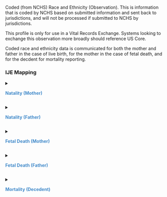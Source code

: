 Coded (from NCHS) Race and Ethnicity (Observation). This is information that is coded by NCHS based on  submitted information and sent back to jurisdictions, and will not be processed if submitted to NCHS by jurisdictions.

This profile is only for use in a Vital Records Exchange. Systems looking to exchange this observation more broadly should reference US Core.

Coded race and ethnicity data is communicated for both the mother and father in the case of live birth, for the mother in the case of fetal death, and for the decdent for mortality reporting.
<style>
 .context-menu {cursor: context-menu; color: #438bca;}
 .context-menu:hover {opacity: 0.5;}
</style>
### IJE Mapping
<details>

<summary>

<strong class='context-menu' > Natality (Mother)</strong>

</summary>
<table class='grid'>
<thead>
  <tr>
    <th style='text-align: center'><strong>Use Case</strong></th>
    <th><strong>#</strong></th>
    <th><strong>Description</strong></th>
    <th><strong>IJE Name</strong></th>
    <th><strong>Field</strong></th>
    <th><strong>Type</strong></th>
    <th><strong>Value Set/Comments</strong></th>
  </tr>
</thead>
<tbody>
<tr>
  <td style='text-align: center'>Natality</td>
  <td>62</td>
  <td>Mother's Race Tabulation Variable 1E</td>
  <td>MRACE1E</td>
  <td>component[FirstEditedCode].value, <br />code=CodeSystemLocalObservationsCodesVitalRecords#codedraceandethnicityMother</td>
  <td>codeable</td>
  <td><a href='ValueSet-ValueSet-race-code-vr.html'>ValueSetRaceCodeVitalRecords</a></td>
</tr>
<tr>
  <td style='text-align: center'>Natality</td>
  <td>63</td>
  <td>Mother's Race Tabulation Variable 2E</td>
  <td>MRACE2E</td>
  <td>component[SecondEditedCode].value, <br />code=CodeSystemLocalObservationsCodesVitalRecords#codedraceandethnicityMother</td>
  <td>codeable</td>
  <td><a href='ValueSet-ValueSet-race-code-vr.html'>ValueSetRaceCodeVitalRecords</a></td>
</tr>
<tr>
  <td style='text-align: center'>Natality</td>
  <td>64</td>
  <td>Mother's Race Tabulation Variable 3E</td>
  <td>MRACE3E</td>
  <td>component[ThirdEditedCode].value, <br />code=CodeSystemLocalObservationsCodesVitalRecords#codedraceandethnicityMother</td>
  <td>codeable</td>
  <td><a href='ValueSet-ValueSet-race-code-vr.html'>ValueSetRaceCodeVitalRecords</a></td>
</tr>
<tr>
  <td style='text-align: center'>Natality</td>
  <td>65</td>
  <td>Mother's Race Tabulation Variable 4E</td>
  <td>MRACE4E</td>
  <td>component[FourthEditedCode].value, <br />code=CodeSystemLocalObservationsCodesVitalRecords#codedraceandethnicityMother</td>
  <td>codeable</td>
  <td><a href='ValueSet-ValueSet-race-code-vr.html'>ValueSetRaceCodeVitalRecords</a></td>
</tr>
<tr>
  <td style='text-align: center'>Natality</td>
  <td>66</td>
  <td>Mother's Race Tabulation Variable 5E</td>
  <td>MRACE5E</td>
  <td>component[FifthEditedCode].value, <br />code=CodeSystemLocalObservationsCodesVitalRecords#codedraceandethnicityMother</td>
  <td>codeable</td>
  <td><a href='ValueSet-ValueSet-race-code-vr.html'>ValueSetRaceCodeVitalRecords</a></td>
</tr>
<tr>
  <td style='text-align: center'>Natality</td>
  <td>67</td>
  <td>Mother's Race Tabulation Variable 6E</td>
  <td>MRACE6E</td>
  <td>component[SixthEditedCode].value, <br />code=CodeSystemLocalObservationsCodesVitalRecords#codedraceandethnicityMother</td>
  <td>codeable</td>
  <td><a href='ValueSet-ValueSet-race-code-vr.html'>ValueSetRaceCodeVitalRecords</a></td>
</tr>
<tr>
  <td style='text-align: center'>Natality</td>
  <td>68</td>
  <td>Mother's Race Tabulation Variable 7E</td>
  <td>MRACE7E</td>
  <td>component[SeventhEditedCode].value, <br />code=CodeSystemLocalObservationsCodesVitalRecords#codedraceandethnicityMother</td>
  <td>codeable</td>
  <td><a href='ValueSet-ValueSet-race-code-vr.html'>ValueSetRaceCodeVitalRecords</a></td>
</tr>
<tr>
  <td style='text-align: center'>Natality</td>
  <td>69</td>
  <td>Mother's Race Tabulation Variable 8E</td>
  <td>MRACE8E</td>
  <td>component[EighthEditedCode].value, <br />code=CodeSystemLocalObservationsCodesVitalRecords#codedraceandethnicityMother</td>
  <td>codeable</td>
  <td><a href='ValueSet-ValueSet-race-code-vr.html'>ValueSetRaceCodeVitalRecords</a></td>
</tr>
<tr>
  <td style='text-align: center'>Natality</td>
  <td>70</td>
  <td>Mother's Race Tabulation Variable 16C</td>
  <td>MRACE16C</td>
  <td>component[FirstAmericanIndianCode].value, <br />code=CodeSystemLocalObservationsCodesVitalRecords#codedraceandethnicityMother</td>
  <td>codeable</td>
  <td><a href='ValueSet-ValueSet-race-code-vr.html'>ValueSetRaceCodeVitalRecords</a></td>
</tr>
<tr>
  <td style='text-align: center'>Natality</td>
  <td>71</td>
  <td>Mother's Race Tabulation Variable 17C</td>
  <td>MRACE17C</td>
  <td>component[SecondAmericanIndianCode].value, <br />code=CodeSystemLocalObservationsCodesVitalRecords#codedraceandethnicityMother</td>
  <td>codeable</td>
  <td><a href='ValueSet-ValueSet-race-code-vr.html'>ValueSetRaceCodeVitalRecords</a></td>
</tr>
<tr>
  <td style='text-align: center'>Natality</td>
  <td>72</td>
  <td>Mother's Race Tabulation Variable 18C</td>
  <td>MRACE18C</td>
  <td>component[FirstOtherAsianCode].value, <br />code=CodeSystemLocalObservationsCodesVitalRecords#codedraceandethnicityMother</td>
  <td>codeable</td>
  <td><a href='ValueSet-ValueSet-race-code-vr.html'>ValueSetRaceCodeVitalRecords</a></td>
</tr>
<tr>
  <td style='text-align: center'>Natality</td>
  <td>73</td>
  <td>Mother's Race Tabulation Variable 19C</td>
  <td>MRACE19C</td>
  <td>component[SecondOtherAsianCode].value, <br />code=CodeSystemLocalObservationsCodesVitalRecords#codedraceandethnicityMother</td>
  <td>codeable</td>
  <td><a href='ValueSet-ValueSet-race-code-vr.html'>ValueSetRaceCodeVitalRecords</a></td>
</tr>
<tr>
  <td style='text-align: center'>Natality</td>
  <td>74</td>
  <td>Mother's Race Tabulation Variable 20C</td>
  <td>MRACE20C</td>
  <td>component[FirstOtherPacificIslanderCode].value, <br />code=CodeSystemLocalObservationsCodesVitalRecords#codedraceandethnicityMother</td>
  <td>codeable</td>
  <td><a href='ValueSet-ValueSet-race-code-vr.html'>ValueSetRaceCodeVitalRecords</a></td>
</tr>
<tr>
  <td style='text-align: center'>Natality</td>
  <td>75</td>
  <td>Mother's Race Tabulation Variable 21C</td>
  <td>MRACE21C</td>
  <td>component[SecondOtherPacificIslanderCode].value, <br />code=CodeSystemLocalObservationsCodesVitalRecords#codedraceandethnicityMother</td>
  <td>codeable</td>
  <td><a href='ValueSet-ValueSet-race-code-vr.html'>ValueSetRaceCodeVitalRecords</a></td>
</tr>
<tr>
  <td style='text-align: center'>Natality</td>
  <td>76</td>
  <td>Mother's Race Tabulation Variable 22C</td>
  <td>MRACE22C</td>
  <td>component[FirstOtherRaceCode].value, <br />code=CodeSystemLocalObservationsCodesVitalRecords#codedraceandethnicityMother</td>
  <td>codeable</td>
  <td><a href='ValueSet-ValueSet-race-code-vr.html'>ValueSetRaceCodeVitalRecords</a></td>
</tr>
<tr>
  <td style='text-align: center'>Natality</td>
  <td>77</td>
  <td>Mother's Race Tabulation Variable 23C</td>
  <td>MRACE23C</td>
  <td>component[SecondOtherRaceCode].value, <br />code=CodeSystemLocalObservationsCodesVitalRecords#codedraceandethnicityMother</td>
  <td>codeable</td>
  <td><a href='ValueSet-ValueSet-race-code-vr.html'>ValueSetRaceCodeVitalRecords</a></td>
</tr>
<tr>
  <td style='text-align: center'>Natality</td>
  <td>292</td>
  <td>Mother's Hispanic Code for Literal</td>
  <td>METHNIC5C</td>
  <td>component[HispanicCodeForLiteral].value, <br />code=CodeSystemLocalObservationsCodesVitalRecords#codedraceandethnicityMother</td>
  <td>codeable</td>
  <td><a href='ValueSet-ValueSet-hispanic-origin-vr.html'>ValueSetHispanicOriginVitalRecords</a></td>
</tr>
<tr>
  <td style='text-align: center'>Natality</td>
  <td>293</td>
  <td>Mother's Edited Hispanic Origin Code</td>
  <td>METHNICE</td>
  <td>component[HispanicCode].value, <br />code=CodeSystemLocalObservationsCodesVitalRecords#codedraceandethnicityMother</td>
  <td>codeable</td>
  <td><a href='ValueSet-ValueSet-hispanic-origin-vr.html'>ValueSetHispanicOriginVitalRecords</a></td>
</tr>

</tbody>
</table>

</details>
<p></p>

<details>

<summary>

<strong class='context-menu' > Natality (Father)</strong>

</summary>
<table class='grid'>
<thead>
  <tr>
    <th style='text-align: center'><strong>Use Case</strong></th>
    <th><strong>#</strong></th>
    <th><strong>Description</strong></th>
    <th><strong>IJE Name</strong></th>
    <th><strong>Field</strong></th>
    <th><strong>Type</strong></th>
    <th><strong>Value Set/Comments</strong></th>
  </tr>
</thead>
<tbody>
<tr>
  <td style='text-align: center'>Natality</td>
  <td>108</td>
  <td>Father's Race Tabulation Variable 1E</td>
  <td>FRACE1E</td>
  <td>component[FirstEditedCode].value, <br />code=CodeSystemLocalObservationsCodesVitalRecords#codedraceandethnicityFather</td>
  <td>codeable</td>
  <td><a href='ValueSet-ValueSet-race-code-vr.html'>ValueSetRaceCodeVitalRecords</a></td>
</tr>
<tr>
  <td style='text-align: center'>Natality</td>
  <td>109</td>
  <td>Father's Race Tabulation Variable 2E</td>
  <td>FRACE2E</td>
  <td>component[SecondEditedCode].value, <br />code=CodeSystemLocalObservationsCodesVitalRecords#codedraceandethnicityFather</td>
  <td>codeable</td>
  <td><a href='ValueSet-ValueSet-race-code-vr.html'>ValueSetRaceCodeVitalRecords</a></td>
</tr>
<tr>
  <td style='text-align: center'>Natality</td>
  <td>110</td>
  <td>Father's Race Tabulation Variable 3E</td>
  <td>FRACE3E</td>
  <td>component[ThirdEditedCode].value, <br />code=CodeSystemLocalObservationsCodesVitalRecords#codedraceandethnicityFather</td>
  <td>codeable</td>
  <td><a href='ValueSet-ValueSet-race-code-vr.html'>ValueSetRaceCodeVitalRecords</a></td>
</tr>
<tr>
  <td style='text-align: center'>Natality</td>
  <td>111</td>
  <td>Father's Race Tabulation Variable 4E</td>
  <td>FRACE4E</td>
  <td>component[FourthEditedCode].value, <br />code=CodeSystemLocalObservationsCodesVitalRecords#codedraceandethnicityFather</td>
  <td>codeable</td>
  <td><a href='ValueSet-ValueSet-race-code-vr.html'>ValueSetRaceCodeVitalRecords</a></td>
</tr>
<tr>
  <td style='text-align: center'>Natality</td>
  <td>112</td>
  <td>Father's Race Tabulation Variable 5E</td>
  <td>FRACE5E</td>
  <td>component[FifthEditedCode].value, <br />code=CodeSystemLocalObservationsCodesVitalRecords#codedraceandethnicityFather</td>
  <td>codeable</td>
  <td><a href='ValueSet-ValueSet-race-code-vr.html'>ValueSetRaceCodeVitalRecords</a></td>
</tr>
<tr>
  <td style='text-align: center'>Natality</td>
  <td>113</td>
  <td>Father's Race Tabulation Variable 6E</td>
  <td>FRACE6E</td>
  <td>component[SixthEditedCode].value, <br />code=CodeSystemLocalObservationsCodesVitalRecords#codedraceandethnicityFather</td>
  <td>codeable</td>
  <td><a href='ValueSet-ValueSet-race-code-vr.html'>ValueSetRaceCodeVitalRecords</a></td>
</tr>
<tr>
  <td style='text-align: center'>Natality</td>
  <td>114</td>
  <td>Father's Race Tabulation Variable 7E</td>
  <td>FRACE7E</td>
  <td>component[SeventhEditedCode].value, <br />code=CodeSystemLocalObservationsCodesVitalRecords#codedraceandethnicityFather</td>
  <td>codeable</td>
  <td><a href='ValueSet-ValueSet-race-code-vr.html'>ValueSetRaceCodeVitalRecords</a></td>
</tr>
<tr>
  <td style='text-align: center'>Natality</td>
  <td>115</td>
  <td>Father's Race Tabulation Variable 8E</td>
  <td>FRACE8E</td>
  <td>component[EighthEditedCode].value, <br />code=CodeSystemLocalObservationsCodesVitalRecords#codedraceandethnicityFather</td>
  <td>codeable</td>
  <td><a href='ValueSet-ValueSet-race-code-vr.html'>ValueSetRaceCodeVitalRecords</a></td>
</tr>
<tr>
  <td style='text-align: center'>Natality</td>
  <td>116</td>
  <td>Father's Race Tabulation Variable 16C</td>
  <td>FRACE16C</td>
  <td>component[FirstAmericanIndianCode].value, <br />code=CodeSystemLocalObservationsCodesVitalRecords#codedraceandethnicityFather</td>
  <td>codeable</td>
  <td><a href='ValueSet-ValueSet-race-code-vr.html'>ValueSetRaceCodeVitalRecords</a></td>
</tr>
<tr>
  <td style='text-align: center'>Natality</td>
  <td>117</td>
  <td>Father's Race Tabulation Variable 17C</td>
  <td>FRACE17C</td>
  <td>component[SecondAmericanIndianCode].value, <br />code=CodeSystemLocalObservationsCodesVitalRecords#codedraceandethnicityFather</td>
  <td>codeable</td>
  <td><a href='ValueSet-ValueSet-race-code-vr.html'>ValueSetRaceCodeVitalRecords</a></td>
</tr>
<tr>
  <td style='text-align: center'>Natality</td>
  <td>118</td>
  <td>Father's Race Tabulation Variable 18C</td>
  <td>FRACE18C</td>
  <td>component[FirstOtherAsianCode].value, <br />code=CodeSystemLocalObservationsCodesVitalRecords#codedraceandethnicityFather</td>
  <td>codeable</td>
  <td><a href='ValueSet-ValueSet-race-code-vr.html'>ValueSetRaceCodeVitalRecords</a></td>
</tr>
<tr>
  <td style='text-align: center'>Natality</td>
  <td>119</td>
  <td>Father's Race Tabulation Variable 19C</td>
  <td>FRACE19C</td>
  <td>component[SecondOtherAsianCode].value, <br />code=CodeSystemLocalObservationsCodesVitalRecords#codedraceandethnicityFather</td>
  <td>codeable</td>
  <td><a href='ValueSet-ValueSet-race-code-vr.html'>ValueSetRaceCodeVitalRecords</a></td>
</tr>
<tr>
  <td style='text-align: center'>Natality</td>
  <td>120</td>
  <td>Father's Race Tabulation Variable 20C</td>
  <td>FRACE20C</td>
  <td>component[FirstOtherPacificIslanderCode].value, <br />code=CodeSystemLocalObservationsCodesVitalRecords#codedraceandethnicityFather</td>
  <td>codeable</td>
  <td><a href='ValueSet-ValueSet-race-code-vr.html'>ValueSetRaceCodeVitalRecords</a></td>
</tr>
<tr>
  <td style='text-align: center'>Natality</td>
  <td>121</td>
  <td>Father's Race Tabulation Variable 21C</td>
  <td>FRACE21C</td>
  <td>component[SecondOtherPacificIslanderCode].value, <br />code=CodeSystemLocalObservationsCodesVitalRecords#codedraceandethnicityFather</td>
  <td>codeable</td>
  <td><a href='ValueSet-ValueSet-race-code-vr.html'>ValueSetRaceCodeVitalRecords</a></td>
</tr>
<tr>
  <td style='text-align: center'>Natality</td>
  <td>122</td>
  <td>Father's Race Tabulation Variable 22C</td>
  <td>FRACE22C</td>
  <td>component[FirstOtherRaceCode].value, <br />code=CodeSystemLocalObservationsCodesVitalRecords#codedraceandethnicityFather</td>
  <td>codeable</td>
  <td><a href='ValueSet-ValueSet-race-code-vr.html'>ValueSetRaceCodeVitalRecords</a></td>
</tr>
<tr>
  <td style='text-align: center'>Natality</td>
  <td>123</td>
  <td>Father's Race Tabulation Variable 23C</td>
  <td>FRACE23C</td>
  <td>component[SecondOtherRaceCode].value, <br />code=CodeSystemLocalObservationsCodesVitalRecords#codedraceandethnicityFather</td>
  <td>codeable</td>
  <td><a href='ValueSet-ValueSet-race-code-vr.html'>ValueSetRaceCodeVitalRecords</a></td>
</tr>
<tr>
  <td style='text-align: center'>Natality</td>
  <td>295</td>
  <td>Father's Hispanic Code for Literal</td>
  <td>FETHNIC5C</td>
  <td>component[HispanicCodeForLiteral].value, <br />code=CodeSystemLocalObservationsCodesVitalRecords#codedraceandethnicityFather</td>
  <td>codeable</td>
  <td><a href='ValueSet-ValueSet-hispanic-origin-vr.html'>ValueSetHispanicOriginVitalRecords</a></td>
</tr>
<tr>
  <td style='text-align: center'>Natality</td>
  <td>296</td>
  <td>Father's Edited Hispanic Origin Code</td>
  <td>FETHNICE</td>
  <td>component[HispanicCode].value, <br />code=CodeSystemLocalObservationsCodesVitalRecords#codedraceandethnicityFather</td>
  <td>codeable</td>
  <td><a href='ValueSet-ValueSet-hispanic-origin-vr.html'>ValueSetHispanicOriginVitalRecords</a></td>
</tr>

</tbody>
</table>

</details>
<p></p>

<details>

<summary>

<strong class='context-menu'> Fetal Death (Mother)</strong>

</summary>
<table class='grid'>
<thead>
  <tr>
    <th style='text-align: center'><strong>Use Case</strong></th>
    <th><strong>#</strong></th>
    <th><strong>Description</strong></th>
    <th><strong>IJE Name</strong></th>
    <th><strong>Field</strong></th>
    <th><strong>Type</strong></th>
    <th><strong>Value Set/Comments</strong></th>
  </tr>
</thead>
<tbody>
<tr>
  <td style='text-align: center'>Fetal Death</td>
  <td>62</td>
  <td>Mother's Race Tabulation Variable 1E</td>
  <td>MRACE1E</td>
  <td>component[FirstEditedCode].value, <br />code=CodeSystemLocalObservationsCodesVitalRecords#codedraceandethnicityMother</td>
  <td>codeable</td>
  <td><a href='ValueSet-ValueSet-race-code-vr.html'>ValueSetRaceCodeVitalRecords</a></td>
</tr>
<tr>
  <td style='text-align: center'>Fetal Death</td>
  <td>63</td>
  <td>Mother's Race Tabulation Variable 2E</td>
  <td>MRACE2E</td>
  <td>component[SecondEditedCode].value, <br />code=CodeSystemLocalObservationsCodesVitalRecords#codedraceandethnicityMother</td>
  <td>codeable</td>
  <td><a href='ValueSet-ValueSet-race-code-vr.html'>ValueSetRaceCodeVitalRecords</a></td>
</tr>
<tr>
  <td style='text-align: center'>Fetal Death</td>
  <td>64</td>
  <td>Mother's Race Tabulation Variable 3E</td>
  <td>MRACE3E</td>
  <td>component[ThirdEditedCode].value, <br />code=CodeSystemLocalObservationsCodesVitalRecords#codedtraceandethnicityMother</td>
  <td>codeable</td>
  <td><a href='ValueSet-ValueSet-race-code-vr.html'>ValueSetRaceCodeVitalRecords</a></td>
</tr>
<tr>
  <td style='text-align: center'>Fetal Death</td>
  <td>65</td>
  <td>Mother's Race Tabulation Variable 4E</td>
  <td>MRACE4E</td>
  <td>component[FourthEditedCode].value, <br />code=CodeSystemLocalObservationsCodesVitalRecords#codedraceandethnicityMother</td>
  <td>codeable</td>
  <td><a href='ValueSet-ValueSet-race-code-vr.html'>ValueSetRaceCodeVitalRecords</a></td>
</tr>
<tr>
  <td style='text-align: center'>Fetal Death</td>
  <td>66</td>
  <td>Mother's Race Tabulation Variable 5E</td>
  <td>MRACE5E</td>
  <td>component[FifthEditedCode].value, <br />code=CodeSystemLocalObservationsCodesVitalRecords#codedraceandethnicityMother</td>
  <td>codeable</td>
  <td><a href='ValueSet-ValueSet-race-code-vr.html'>ValueSetRaceCodeVitalRecords</a></td>
</tr>
<tr>
  <td style='text-align: center'>Fetal Death</td>
  <td>67</td>
  <td>Mother's Race Tabulation Variable 6E</td>
  <td>MRACE6E</td>
  <td>component[SixthEditedCode].value, <br />code=CodeSystemLocalObservationsCodesVitalRecords#codedraceandethnicityMother</td>
  <td>codeable</td>
  <td><a href='ValueSet-ValueSet-race-code-vr.html'>ValueSetRaceCodeVitalRecords</a></td>
</tr>
<tr>
  <td style='text-align: center'>Fetal Death</td>
  <td>68</td>
  <td>Mother's Race Tabulation Variable 7E</td>
  <td>MRACE7E</td>
  <td>component[SeventhEditedCode].value, <br />code=CodeSystemLocalObservationsCodesVitalRecords#codedraceandethnicityMother</td>
  <td>codeable</td>
  <td><a href='ValueSet-ValueSet-race-code-vr.html'>ValueSetRaceCodeVitalRecords</a></td>
</tr>
<tr>
  <td style='text-align: center'>Fetal Death</td>
  <td>69</td>
  <td>Mother's Race Tabulation Variable 8E</td>
  <td>MRACE8E</td>
  <td>component[EighthEditedCode].value, <br />code=CodeSystemLocalObservationsCodesVitalRecords#codedraceandethnicityMother</td>
  <td>codeable</td>
  <td><a href='ValueSet-ValueSet-race-code-vr.html'>ValueSetRaceCodeVitalRecords</a></td>
</tr>
<tr>
  <td style='text-align: center'>Fetal Death</td>
  <td>70</td>
  <td>Mother's Race Tabulation Variable 16C</td>
  <td>MRACE16C</td>
  <td>component[FirstAmericanIndianCode].value, <br />code=CodeSystemLocalObservationsCodesVitalRecords#codedraceandethnicityMother</td>
  <td>codeable</td>
  <td><a href='ValueSet-ValueSet-race-code-vr.html'>ValueSetRaceCodeVitalRecords</a></td>
</tr>
<tr>
  <td style='text-align: center'>Fetal Death</td>
  <td>71</td>
  <td>Mother's Race Tabulation Variable 17C</td>
  <td>MRACE17C</td>
  <td>component[SecondAmericanIndianCode].value, <br />code=CodeSystemLocalObservationsCodesVitalRecords#codedraceandethnicityMother</td>
  <td>codeable</td>
  <td><a href='ValueSet-ValueSet-race-code-vr.html'>ValueSetRaceCodeVitalRecords</a></td>
</tr>
<tr>
  <td style='text-align: center'>Fetal Death</td>
  <td>72</td>
  <td>Mother's Race Tabulation Variable 18C</td>
  <td>MRACE18C</td>
  <td>component[FirstOtherAsianCode].value, <br />code=CodeSystemLocalObservationsCodesVitalRecords#codedraceandethnicityMother</td>
  <td>codeable</td>
  <td><a href='ValueSet-ValueSet-race-code-vr.html'>ValueSetRaceCodeVitalRecords</a></td>
</tr>
<tr>
  <td style='text-align: center'>Fetal Death</td>
  <td>73</td>
  <td>Mother's Race Tabulation Variable 19C</td>
  <td>MRACE19C</td>
  <td>component[SecondOtherAsianCode].value, <br />code=CodeSystemLocalObservationsCodesVitalRecords#codedraceandethnicityMother</td>
  <td>codeable</td>
  <td><a href='ValueSet-ValueSet-race-code-vr.html'>ValueSetRaceCodeVitalRecords</a></td>
</tr>
<tr>
  <td style='text-align: center'>Fetal Death</td>
  <td>74</td>
  <td>Mother's Race Tabulation Variable 20C</td>
  <td>MRACE20C</td>
  <td>component[FirstOtherPacificIslanderCode].value, <br />code=CodeSystemLocalObservationsCodesVitalRecords#codedraceandethnicityMother</td>
  <td>codeable</td>
  <td><a href='ValueSet-ValueSet-race-code-vr.html'>ValueSetRaceCodeVitalRecords</a></td>
</tr>
<tr>
  <td style='text-align: center'>Fetal Death</td>
  <td>75</td>
  <td>Mother's Race Tabulation Variable 21C</td>
  <td>MRACE21C</td>
  <td>component[SecondOtherPacificIslanderCode].value, <br />code=CodeSystemLocalObservationsCodesVitalRecords#codedraceandethnicityMother</td>
  <td>codeable</td>
  <td><a href='ValueSet-ValueSet-race-code-vr.html'>ValueSetRaceCodeVitalRecords</a></td>
</tr>
<tr>
  <td style='text-align: center'>Fetal Death</td>
  <td>76</td>
  <td>Mother's Race Tabulation Variable 22C</td>
  <td>MRACE22C</td>
  <td>component[FirstOtherRaceCode].value, <br />code=CodeSystemLocalObservationsCodesVitalRecords#codedraceandethnicityMother</td>
  <td>codeable</td>
  <td><a href='ValueSet-ValueSet-race-code-vr.html'>ValueSetRaceCodeVitalRecords</a></td>
</tr>
<tr>
  <td style='text-align: center'>Fetal Death</td>
  <td>77</td>
  <td>Mother's Race Tabulation Variable 23C</td>
  <td>MRACE23C</td>
  <td>component[SecondOtherRaceCode].value, <br />code=CodeSystemLocalObservationsCodesVitalRecords#codedraceandethnicityMother</td>
  <td>codeable</td>
  <td><a href='ValueSet-ValueSet-race-code-vr.html'>ValueSetRaceCodeVitalRecords</a></td>
</tr>
<tr>
  <td style='text-align: center'>Fetal Death</td>
  <td>329</td>
  <td>Mother's Hispanic Code for Literal</td>
  <td>METHNIC5C</td>
  <td>component[HispanicCodeForLiteral].value, <br />code=CodeSystemLocalObservationsCodesVitalRecords#codedraceandethnicityMother</td>
  <td>codeable</td>
  <td><a href='ValueSet-ValueSet-hispanic-origin-vr.html'>ValueSetHispanicOriginVitalRecords</a></td>
</tr>
<tr>
  <td style='text-align: center'>Fetal Death</td>
  <td>330</td>
  <td>Mother's Edited Hispanic Origin Code</td>
  <td>METHNICE</td>
  <td>component[HispanicCode].value, <br />code=CodeSystemLocalObservationsCodesVitalRecords#codedraceandethnicityMother</td>
  <td>codeable</td>
  <td><a href='ValueSet-ValueSet-hispanic-origin-vr.html'>ValueSetHispanicOriginVitalRecords</a></td>
</tr>

</tbody>
</table>

</details>
<p></p>

<details>

<summary>

<strong class='context-menu'> Fetal Death (Father)</strong>

</summary>
<table class='grid'>
<thead>
  <tr>
    <th style='text-align: center'><strong>Use Case</strong></th>
    <th><strong>#</strong></th>
    <th><strong>Description</strong></th>
    <th><strong>IJE Name</strong></th>
    <th><strong>Field</strong></th>
    <th><strong>Type</strong></th>
    <th><strong>Value Set/Comments</strong></th>
  </tr>
</thead>
<tbody>
<tr>
  <td style='text-align: center'>Fetal Death</td>
  <td>313</td>
  <td>Father's Race Tabulation Variable 1E</td>
  <td>FRACE1E</td>
  <td>component[FirstEditedCode].value, <br />code=CodeSystemLocalObservationsCodesVitalRecords#codedraceandethnicityFather</td>
  <td>codeable</td>
  <td><a href='ValueSet-ValueSet-race-code-vr.html'>ValueSetRaceCodeVitalRecords</a></td>
</tr>
<tr>
  <td style='text-align: center'>Fetal Death</td>
  <td>314</td>
  <td>Father's Race Tabulation Variable 2E</td>
  <td>FRACE2E</td>
  <td>component[SecondEditedCode].value, <br />code=CodeSystemLocalObservationsCodesVitalRecords#codedraceandethnicityFather</td>
  <td>codeable</td>
  <td><a href='ValueSet-ValueSet-race-code-vr.html'>ValueSetRaceCodeVitalRecords</a></td>
</tr>
<tr>
  <td style='text-align: center'>Fetal Death</td>
  <td>315</td>
  <td>Father's Race Tabulation Variable 3E</td>
  <td>FRACE3E</td>
  <td>component[ThirdEditedCode].value, <br />code=CodeSystemLocalObservationsCodesVitalRecords#codedraceandethnicityFather</td>
  <td>codeable</td>
  <td><a href='ValueSet-ValueSet-race-code-vr.html'>ValueSetRaceCodeVitalRecords</a></td>
</tr>
<tr>
  <td style='text-align: center'>Fetal Death</td>
  <td>316</td>
  <td>Father's Race Tabulation Variable 4E</td>
  <td>FRACE4E</td>
  <td>component[FourthEditedCode].value, <br />code=CodeSystemLocalObservationsCodesVitalRecords#codedraceandethnicityFather</td>
  <td>codeable</td>
  <td><a href='ValueSet-ValueSet-race-code-vr.html'>ValueSetRaceCodeVitalRecords</a></td>
</tr>
<tr>
  <td style='text-align: center'>Fetal Death</td>
  <td>317</td>
  <td>Father's Race Tabulation Variable 5E</td>
  <td>FRACE5E</td>
  <td>component[FifthEditedCode].value, <br />code=CodeSystemLocalObservationsCodesVitalRecords#codedraceandethnicityFather</td>
  <td>codeable</td>
  <td><a href='ValueSet-ValueSet-race-code-vr.html'>ValueSetRaceCodeVitalRecords</a></td>
</tr>
<tr>
  <td style='text-align: center'>Fetal Death</td>
  <td>318</td>
  <td>Father's Race Tabulation Variable 6E</td>
  <td>FRACE6E</td>
  <td>component[SixthEditedCode].value, <br />code=CodeSystemLocalObservationsCodesVitalRecords#codedraceandethnicityFather</td>
  <td>codeable</td>
  <td><a href='ValueSet-ValueSet-race-code-vr.html'>ValueSetRaceCodeVitalRecords</a></td>
</tr>
<tr>
  <td style='text-align: center'>Fetal Death</td>
  <td>319</td>
  <td>Father's Race Tabulation Variable 7E</td>
  <td>FRACE7E</td>
  <td>component[SeventhEditedCode].value, <br />code=CodeSystemLocalObservationsCodesVitalRecords#codedraceandethnicityFather</td>
  <td>codeable</td>
  <td><a href='ValueSet-ValueSet-race-code-vr.html'>ValueSetRaceCodeVitalRecords</a></td>
</tr>
<tr>
  <td style='text-align: center'>Fetal Death</td>
  <td>320</td>
  <td>Father's Race Tabulation Variable 8E</td>
  <td>FRACE8E</td>
  <td>component[EighthEditedCode].value, <br />code=CodeSystemLocalObservationsCodesVitalRecords#codedraceandethnicityFather</td>
  <td>codeable</td>
  <td><a href='ValueSet-ValueSet-race-code-vr.html'>ValueSetRaceCodeVitalRecords</a></td>
</tr>
<tr>
  <td style='text-align: center'>Fetal Death</td>
  <td>321</td>
  <td>Father's Race Tabulation Variable 16C</td>
  <td>FRACE16C</td>
  <td>component[FirstAmericanIndianCode].value, <br />code=CodeSystemLocalObservationsCodesVitalRecords#codedraceandethnicityFather</td>
  <td>codeable</td>
  <td><a href='ValueSet-ValueSet-race-code-vr.html'>ValueSetRaceCodeVitalRecords</a></td>
</tr>
<tr>
  <td style='text-align: center'>Fetal Death</td>
  <td>322</td>
  <td>Father's Race Tabulation Variable 17C</td>
  <td>FRACE17C</td>
  <td>component[SecondAmericanIndianCode].value, <br />code=CodeSystemLocalObservationsCodesVitalRecords#codedraceandethnicityFather</td>
  <td>codeable</td>
  <td><a href='ValueSet-ValueSet-race-code-vr.html'>ValueSetRaceCodeVitalRecords</a></td>
</tr>
<tr>
  <td style='text-align: center'>Fetal Death</td>
  <td>323</td>
  <td>Father's Race Tabulation Variable 18C</td>
  <td>FRACE18C</td>
  <td>component[FirstOtherAsianCode].value, <br />code=CodeSystemLocalObservationsCodesVitalRecords#codedraceandethnicityFather</td>
  <td>codeable</td>
  <td><a href='ValueSet-ValueSet-race-code-vr.html'>ValueSetRaceCodeVitalRecords</a></td>
</tr>
<tr>
  <td style='text-align: center'>Fetal Death</td>
  <td>324</td>
  <td>Father's Race Tabulation Variable 19C</td>
  <td>FRACE19C</td>
  <td>component[SecondOtherAsianCode].value, <br />code=CodeSystemLocalObservationsCodesVitalRecords#codedraceandethnicityFather</td>
  <td>codeable</td>
  <td><a href='ValueSet-ValueSet-race-code-vr.html'>ValueSetRaceCodeVitalRecords</a></td>
</tr>
<tr>
  <td style='text-align: center'>Fetal Death</td>
  <td>325</td>
  <td>Father's Race Tabulation Variable 20C</td>
  <td>FRACE20C</td>
  <td>component[FirstOtherPacificIslanderCode].value, <br />code=CodeSystemLocalObservationsCodesVitalRecords#codedraceandethnicityFather</td>
  <td>codeable</td>
  <td><a href='ValueSet-ValueSet-race-code-vr.html'>ValueSetRaceCodeVitalRecords</a></td>
</tr>
<tr>
  <td style='text-align: center'>Fetal Death</td>
  <td>326</td>
  <td>Father's Race Tabulation Variable 21C</td>
  <td>FRACE21C</td>
  <td>component[SecondOtherPacificIslanderCode].value, <br />code=CodeSystemLocalObservationsCodesVitalRecords#codedraceandethnicityFather</td>
  <td>codeable</td>
  <td><a href='ValueSet-ValueSet-race-code-vr.html'>ValueSetRaceCodeVitalRecords</a></td>
</tr>
<tr>
  <td style='text-align: center'>Fetal Death</td>
  <td>327</td>
  <td>Father's Race Tabulation Variable 22C</td>
  <td>FRACE22C</td>
  <td>component[FirstOtherRaceCode].value, <br />code=CodeSystemLocalObservationsCodesVitalRecords#codedraceandethnicityFather</td>
  <td>codeable</td>
  <td><a href='ValueSet-ValueSet-race-code-vr.html'>ValueSetRaceCodeVitalRecords</a></td>
</tr>
<tr>
  <td style='text-align: center'>Fetal Death</td>
  <td>328</td>
  <td>Father's Race Tabulation Variable 23C</td>
  <td>FRACE23C</td>
  <td>component[SecondOtherRaceCode].value, <br />code=CodeSystemLocalObservationsCodesVitalRecords#codedraceandethnicityFather</td>
  <td>codeable</td>
  <td><a href='ValueSet-ValueSet-race-code-vr.html'>ValueSetRaceCodeVitalRecords</a></td>
</tr>
<tr>
  <td style='text-align: center'>Fetal Death</td>
  <td>332</td>
  <td>Father's Hispanic Code for Literal</td>
  <td>FETHNIC5C</td>
  <td>component[HispanicCodeForLiteral].value, <br />code=CodeSystemLocalObservationsCodesVitalRecords#codedraceandethnicityFather</td>
  <td>codeable</td>
  <td><a href='ValueSet-ValueSet-hispanic-origin-vr.html'>ValueSetHispanicOriginVitalRecords</a></td>
</tr>
<tr>
  <td style='text-align: center'>Fetal Death</td>
  <td>333</td>
  <td>Father's Edited Hispanic Origin Code</td>
  <td>FETHNICE</td>
  <td>component[HispanicCode].value, <br />code=CodeSystemLocalObservationsCodesVitalRecords#codedraceandethnicityFather</td>
  <td>codeable</td>
  <td><a href='ValueSet-ValueSet-hispanic-origin-vr.html'>ValueSetHispanicOriginVitalRecords</a></td>
</tr>

</tbody>
</table>

</details>
<p></p>

<details>

<summary>

<strong class='context-menu'> Mortality (Decedent) </strong>

</summary>
<table class='grid'>
<thead>
  <tr>
    <th style='text-align: center'><strong>Use Case</strong></th>
    <th><strong>#</strong></th>
    <th><strong>Description</strong></th>
    <th><strong>IJE Name</strong></th>
    <th><strong>Field</strong></th>
    <th><strong>Type</strong></th>
    <th><strong>Value Set/Comments</strong></th>
  </tr>
</thead>
<tbody>
<tr>
  <td style='text-align: center'>Mortality</td>
  <td>67</td>
  <td>First Edited Code</td>
  <td>RACE1E</td>
  <td>component[FirstEditedCode].value, <br />code=CodeSystemLocalObservationsCodesVitalRecords#codedraceandethnicityDecedent</td>
  <td></td>
  <td>-</td>
</tr>
<tr>
  <td style='text-align: center'>Mortality</td>
  <td>68</td>
  <td>Second Edited Code</td>
  <td>RACE2E</td>
  <td>component[SecondEditedCode].value, <br />code=CodeSystemLocalObservationsCodesVitalRecords#codedraceandethnicityDecedent</td>
  <td>codeable</td>
  <td><a href='ValueSet-ValueSet-race-code-vr.html'>ValueSetRaceCodeVitalRecords</a></td>
</tr>
<tr>
  <td style='text-align: center'>Mortality</td>
  <td>69</td>
  <td>Third Edited Code</td>
  <td>RACE3E</td>
  <td>component[ThirdEditedCode].value, <br />code=CodeSystemLocalObservationsCodesVitalRecords#codedraceandethnicityDecedent</td>
  <td>codeable</td>
  <td><a href='ValueSet-ValueSet-race-code-vr.html'>ValueSetRaceCodeVitalRecords</a></td>
</tr>
<tr>
  <td style='text-align: center'>Mortality</td>
  <td>70</td>
  <td>Fourth Edited Code</td>
  <td>RACE4E</td>
  <td>component[FourthEditedCode].value, <br />code=CodeSystemLocalObservationsCodesVitalRecords#codedraceandethnicityDecedent</td>
  <td>codeable</td>
  <td><a href='ValueSet-ValueSet-race-code-vr.html'>ValueSetRaceCodeVitalRecords</a></td>
</tr>
<tr>
  <td style='text-align: center'>Mortality</td>
  <td>71</td>
  <td>Fifth Edited Code</td>
  <td>RACE5E</td>
  <td>component[FifthEditedCode].value, <br />code=CodeSystemLocalObservationsCodesVitalRecords#codedraceandethnicityDecedent</td>
  <td>codeable</td>
  <td><a href='ValueSet-ValueSet-race-code-vr.html'>ValueSetRaceCodeVitalRecords</a></td>
</tr>
<tr>
  <td style='text-align: center'>Mortality</td>
  <td>72</td>
  <td>Sixth Edited Code</td>
  <td>RACE6E</td>
  <td>component[SixthEditedCode].value, <br />code=CodeSystemLocalObservationsCodesVitalRecords#codedraceandethnicityDecedent</td>
  <td>codeable</td>
  <td><a href='ValueSet-ValueSet-race-code-vr.html'>ValueSetRaceCodeVitalRecords</a></td>
</tr>
<tr>
  <td style='text-align: center'>Mortality</td>
  <td>73</td>
  <td>Seventh Edited Code</td>
  <td>RACE7E</td>
  <td>component[SeventhEditedCode].value, <br />code=CodeSystemLocalObservationsCodesVitalRecords#codedraceandethnicityDecedent</td>
  <td>codeable</td>
  <td><a href='ValueSet-ValueSet-race-code-vr.html'>ValueSetRaceCodeVitalRecords</a></td>
</tr>
<tr>
  <td style='text-align: center'>Mortality</td>
  <td>74</td>
  <td>Eighth Edited Code</td>
  <td>RACE8E</td>
  <td>component[EighthEditedCode].value, <br />code=CodeSystemLocalObservationsCodesVitalRecords#codedraceandethnicityDecedent</td>
  <td>codeable</td>
  <td><a href='ValueSet-ValueSet-race-code-vr.html'>ValueSetRaceCodeVitalRecords</a></td>
</tr>
<tr>
  <td style='text-align: center'>Mortality</td>
  <td>75</td>
  <td>First American Indian Code</td>
  <td>RACE16C</td>
  <td>component[FirstAmericanIndianCode].value, <br />code=CodeSystemLocalObservationsCodesVitalRecords#codedraceandethnicityDecedent</td>
  <td>codeable</td>
  <td><a href='ValueSet-ValueSet-race-code-vr.html'>ValueSetRaceCodeVitalRecords</a></td>
</tr>
<tr>
  <td style='text-align: center'>Mortality</td>
  <td>76</td>
  <td>Second American Indian Code</td>
  <td>RACE17C</td>
  <td>component[SecondAmericanIndianCode].value, <br />code=CodeSystemLocalObservationsCodesVitalRecords#codedraceandethnicityDecedent</td>
  <td>codeable</td>
  <td><a href='ValueSet-ValueSet-race-code-vr.html'>ValueSetRaceCodeVitalRecords</a></td>
</tr>
<tr>
  <td style='text-align: center'>Mortality</td>
  <td>77</td>
  <td>First Other Asian Code</td>
  <td>RACE18C</td>
  <td>component[FirstOtherAsianCode].value, <br />code=CodeSystemLocalObservationsCodesVitalRecords#codedraceandethnicityDecedent</td>
  <td>codeable</td>
  <td><a href='ValueSet-ValueSet-race-code-vr.html'>ValueSetRaceCodeVitalRecords</a></td>
</tr>
<tr>
  <td style='text-align: center'>Mortality</td>
  <td>78</td>
  <td>Second Other Asian Code</td>
  <td>RACE19C</td>
  <td>component[SecondOtherAsianCode].value, <br />code=CodeSystemLocalObservationsCodesVitalRecords#codedraceandethnicityDecedent</td>
  <td>codeable</td>
  <td><a href='ValueSet-ValueSet-race-code-vr.html'>ValueSetRaceCodeVitalRecords</a></td>
</tr>
<tr>
  <td style='text-align: center'>Mortality</td>
  <td>79</td>
  <td>First Other Pacific Islander Code</td>
  <td>RACE20C</td>
  <td>component[FirstOtherPacificIslanderCode].value, <br />code=CodeSystemLocalObservationsCodesVitalRecords#codedraceandethnicityDecedent</td>
  <td>codeable</td>
  <td><a href='ValueSet-ValueSet-race-code-vr.html'>ValueSetRaceCodeVitalRecords</a></td>
</tr>
<tr>
  <td style='text-align: center'>Mortality</td>
  <td>80</td>
  <td>Second Other Pacific Islander Code</td>
  <td>RACE21C</td>
  <td>component[SecondOtherPacificIslanderCode].value, <br />code=CodeSystemLocalObservationsCodesVitalRecords#codedraceandethnicityDecedent</td>
  <td>codeable</td>
  <td><a href='ValueSet-ValueSet-race-code-vr.html'>ValueSetRaceCodeVitalRecords</a></td>
</tr>
<tr>
  <td style='text-align: center'>Mortality</td>
  <td>81</td>
  <td>First Other Race Code</td>
  <td>RACE22C</td>
  <td>component[FirstOtherRaceCode].value, <br />code=CodeSystemLocalObservationsCodesVitalRecords#codedraceandethnicityDecedent</td>
  <td>codeable</td>
  <td><a href='ValueSet-ValueSet-race-code-vr.html'>ValueSetRaceCodeVitalRecords</a></td>
</tr>
<tr>
  <td style='text-align: center'>Mortality</td>
  <td>82</td>
  <td>Second Other Race Code</td>
  <td>RACE23C</td>
  <td>component[SecondOtherRaceCode].value, <br />code=CodeSystemLocalObservationsCodesVitalRecords#codedraceandethnicityDecedent</td>
  <td>codeable</td>
  <td><a href='ValueSet-ValueSet-race-code-vr.html'>ValueSetRaceCodeVitalRecords</a></td>
</tr>
<tr>
  <td style='text-align: center'>Mortality</td>
  <td>160</td>
  <td>Hispanic</td>
  <td>DETHNICE </td>
  <td>component[HispanicCode].value, <br />code=CodeSystemLocalObservationsCodesVitalRecords#codedraceandethnicityDecedent</td>
  <td>codeable</td>
  <td><a href='ValueSet-ValueSet-hispanic-origin-vr.html'>ValueSetHispanicOriginVitalRecords</a></td>
</tr>
<tr>
  <td style='text-align: center'>Mortality</td>
  <td>247</td>
  <td>Hispanic Code for Literal</td>
  <td>DETHNIC5C</td>
  <td>component[HispanicCodeForLiteral].value, <br />code=CodeSystemLocalObservationsCodesVitalRecords#codedraceandethnicityDecedent</td>
  <td>codeable</td>
  <td><a href='ValueSet-ValueSet-hispanic-origin-vr.html'>ValueSetHispanicOriginVitalRecords</a></td>
</tr>
<tr>
  <td style='text-align: center'>Mortality</td>
  <td>NA</td>
  <td>Race Recode 40  (No longer provided as of 2022)</td>
  <td>*NO IJE MAPPING*</td>
  <td>component[ValueSetRaceRecode40VitalRecords].value</td>
  <td>codeable</td>
  <td><a href='ValueSet-ValueSet-race-recode-40-vr.html'>ValueSetRaceRecode40VitalRecords</a></td>
</tr>

</tbody>
</table>

</details>
<p></p>

